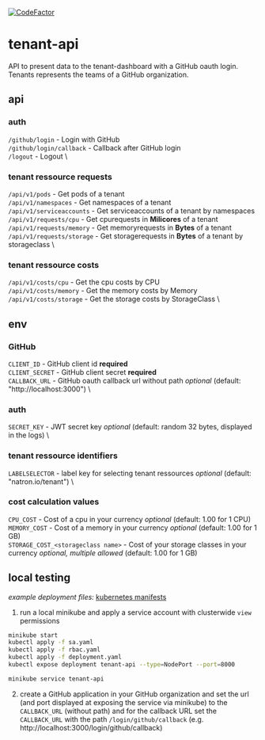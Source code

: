 [![CodeFactor](https://www.codefactor.io/repository/github/natron-io/tenant-api/badge)](https://www.codefactor.io/repository/github/natron-io/tenant-api)
# tenant-api
API to present data to the tenant-dashboard with a GitHub oauth login.
Tenants represents the teams of a GitHub organization.

## api

### auth
`/github/login` - Login with GitHub \
`/github/login/callback` - Callback after GitHub login \
`/logout` - Logout \

### tenant ressource requests
`/api/v1/pods` - Get pods of a tenant \
`/api/v1/namespaces` - Get namespaces of a tenant \
`/api/v1/serviceaccounts` - Get serviceaccounts of a tenant by namespaces \
`/api/v1/requests/cpu` - Get cpurequests in **Milicores** of a tenant \
`/api/v1/requests/memory` - Get memoryrequests in **Bytes** of a tenant \
`/api/v1/requests/storage` - Get storagerequests in **Bytes** of a tenant by storageclass \

### tenant ressource costs
`/api/v1/costs/cpu` - Get the cpu costs by CPU \
`/api/v1/costs/memory` - Get the memory costs by Memory \
`/api/v1/costs/storage` - Get the storage costs by StorageClass \

## env

### GitHub
`CLIENT_ID` - GitHub client id **required** \
`CLIENT_SECRET` - GitHub client secret **required** \
`CALLBACK_URL` - GitHub oauth callback url without path *optional* (default: "http://localhost:3000") \

### auth
`SECRET_KEY` - JWT secret key *optional* (default: random 32 bytes, displayed in the logs) \

### tenant ressource identifiers
`LABELSELECTOR` - label key for selecting tenant ressources *optional* (default: "natron.io/tenant") \

### cost calculation values
`CPU_COST` - Cost of a cpu in your currency *optional* (default: 1.00 for 1 CPU) \
`MEMORY_COST` - Cost of a memory in your currency *optional* (default: 1.00 for 1 GB) \
`STORAGE_COST_<storageclass name>` - Cost of your storage classes in your currency *optional, multiple allowed* (default: 1.00 for 1 GB)

## local testing
*example deployment files:* [kubernetes manifests](docs/kubernetes)

1. run a local minikube and apply a service account with clusterwide `view` permissions
```bash
minikube start
kubectl apply -f sa.yaml
kubectl apply -f rbac.yaml
kubectl apply -f deployment.yaml
kubectl expose deployment tenant-api --type=NodePort --port=8000

minikube service tenant-api
```
2. create a GitHub application in your GitHub organization and set the url (and port displayed at exposing the service via minikube) to the `CALLBACK_URL` (without path) and for the callback URL set the `CALLBACK_URL` with the path `/login/github/callback` (e.g. http://localhost:3000/login/github/callback)